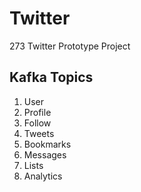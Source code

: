 # Twitter
273 Twitter Prototype Project

## Kafka Topics
1. User
2. Profile
3. Follow
4. Tweets
5. Bookmarks
6. Messages
7. Lists
8. Analytics
